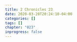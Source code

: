```yaml
---
title: 2 Chronicles 23
date: 2020-03-28T20:24:10-04:00
categories: []
tags: []
chapter: "023"
inprogress: false
---
```


